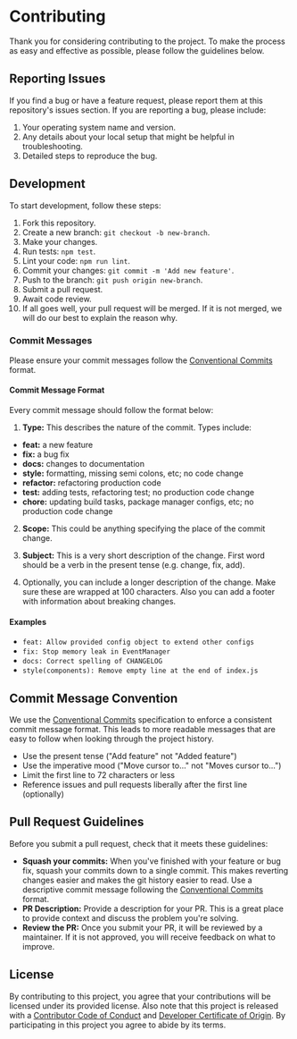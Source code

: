 # Contributing

Thank you for considering contributing to the project. To make the process as easy and effective as possible, please follow the guidelines below.

## Reporting Issues

If you find a bug or have a feature request, please report them at this repository's issues section. If you are reporting a bug, please include:

1. Your operating system name and version.
2. Any details about your local setup that might be helpful in troubleshooting.
3. Detailed steps to reproduce the bug.

## Development

To start development, follow these steps:

1. Fork this repository.
2. Create a new branch: `git checkout -b new-branch`.
3. Make your changes.
4. Run tests: `npm test`.
5. Lint your code: `npm run lint`.
6. Commit your changes: `git commit -m 'Add new feature'`.
7. Push to the branch: `git push origin new-branch`.
8. Submit a pull request.
9. Await code review.
10. If all goes well, your pull request will be merged. If it is not merged, we will do our best to explain the reason why.

### Commit Messages

Please ensure your commit messages follow the [Conventional Commits](https://www.conventionalcommits.org/en/v1.0.0/) format.

#### Commit Message Format

Every commit message should follow the format below:

1. **Type:** This describes the nature of the commit. Types include:

- **feat:** a new feature
- **fix:** a bug fix
- **docs:** changes to documentation
- **style:** formatting, missing semi colons, etc; no code change
- **refactor:** refactoring production code
- **test:** adding tests, refactoring test; no production code change
- **chore:** updating build tasks, package manager configs, etc; no production code change

2. **Scope:** This could be anything specifying the place of the commit change.

3. **Subject:** This is a very short description of the change. First word should be a verb in the present tense (e.g. change, fix, add).

4. Optionally, you can include a longer description of the change. Make sure these are wrapped at 100 characters. Also you can add a footer with information about breaking changes.

#### Examples

- `feat: Allow provided config object to extend other configs`
- `fix: Stop memory leak in EventManager`
- `docs: Correct spelling of CHANGELOG`
- `style(components): Remove empty line at the end of index.js`

## Commit Message Convention

We use the [Conventional Commits](https://www.conventionalcommits.org/en/v1.0.0/) specification to enforce a consistent commit message format. This leads to more readable messages that are easy to follow when looking through the project history.

- Use the present tense ("Add feature" not "Added feature")
- Use the imperative mood ("Move cursor to..." not "Moves cursor to...")
- Limit the first line to 72 characters or less
- Reference issues and pull requests liberally after the first line (optionally)

## Pull Request Guidelines

Before you submit a pull request, check that it meets these guidelines:

- **Squash your commits:** When you've finished with your feature or bug fix, squash your commits down to a single commit. This makes reverting changes easier and makes the git history easier to read. Use a descriptive commit message following the [Conventional Commits](https://www.conventionalcommits.org/en/v1.0.0/) format.
- **PR Description:** Provide a description for your PR. This is a great place to provide context and discuss the problem you're solving.
- **Review the PR:** Once you submit your PR, it will be reviewed by a maintainer. If it is not approved, you will receive feedback on what to improve.

## License

By contributing to this project, you agree that your contributions will be licensed under its provided license. Also note that this project is released with a [Contributor Code of Conduct](CODE_OF_CONDUCT.md) and [Developer Certificate of Origin](DCO.md). By participating in this project you agree to abide by its terms.
